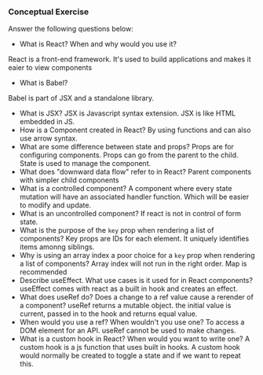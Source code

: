 ### Conceptual Exercise

Answer the following questions below:

- What is React? When and why would you use it?

React is a front-end framework. It's used to build applications and makes it eaier to view components
- What is Babel?

Babel is part of JSX and a standalone library. 
- What is JSX?
JSX is Javascript syntax extension. JSX is like HTML embedded in JS. 
- How is a Component created in React?
 By using functions and can also use arrow syntax.   
- What are some difference between state and props?
Props are for configuring components. Props can go from the parent to the child. State
is used to manage the component. 
- What does "downward data flow" refer to in React?
Parent components with simpler child components
- What is a controlled component?
A component where every state mutation will have an associated handler function. Which will be easier to modify and update. 
- What is an uncontrolled component?
If react is not in control of form state. 
- What is the purpose of the `key` prop when rendering a list of components?
Key props are IDs for each element. It uniquely identifies items amonng siblings. 
- Why is using an array index a poor choice for a `key` prop when rendering a list of components?
Array index will not run in the right order. Map is recommended 
- Describe useEffect.  What use cases is it used for in React components?
useEffect comes with react as a built in hook and creates an effect. 
- What does useRef do?  Does a change to a ref value cause a rerender of a component?
useRef returns a mutable object. the initial value is current, passed in to the hook and returns equal value. 
- When would you use a ref? When wouldn't you use one?
To access a DOM element for an API. useRef cannot be used to make changes. 
- What is a custom hook in React? When would you want to write one?
A custom hook is a js function that uses built in hooks. A custom hook would normally be created to toggle a state and if we want to repeat this. 
